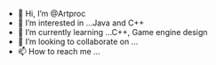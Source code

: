 - 👋 Hi, I’m @Artproc
- 👀 I’m interested in ...Java and C++
- 🌱 I’m currently learning ...C++, Game engine design
- 💞️ I’m looking to collaborate on ...
- 📫 How to reach me ...

<!---
Artproc/Artproc is a ✨ special ✨ repository because its `README.md` (this file) appears on your GitHub profile.
You can click the Preview link to take a look at your changes.
--->
